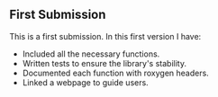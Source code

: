 ## First Submission
This is a first submission. In this first version I have:

* Included all the necessary functions.
* Written tests to ensure the library's stability.
* Documented each function with roxygen headers.
* Linked a webpage to guide users. 
